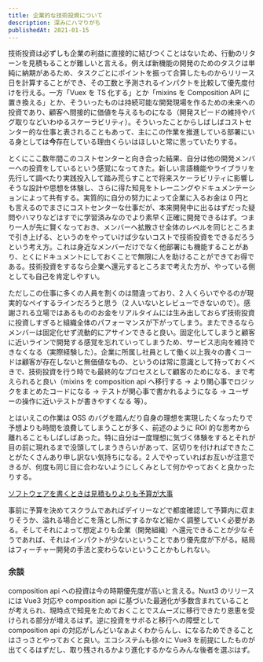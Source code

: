 ```yaml
---
title: 企業的な技術投資について
description: 深みにハマりがち
publishedAt: 2021-01-15
---
```


技術投資は必ずしも企業の利益に直接的に結びつくことはないため、行動のリターンを見積もることが難しいと言える。例えば新機能の開発のためのタスクは単純に納期があるため、タスクごとにポイントを振って合算したものからリリース日を計算することができ、その工数と予測されるインパクトを比較して優先度付けを行える。一方「Vuex を TS 化する」とか「mixins を Composition API に置き換える」とか、そういったものは持続可能な開発現場を作るための未来への投資であり、顧客へ間接的に価値を与えるものになる（開発スピードの維持やバグ取りなどいわゆるスケーラビリティ）。そういったことからしばしばコストセンター的な仕事と表されることもあって、主にこの作業を推進している部署にいる身としては**今**存在している理由くらいはほしいと常に思っていたりする。

とくにここ数年間このコストセンターと向き合った結果、自分は他の開発メンバーへの投資をしているという感覚になってきた。新しい言語機能やライブラリを先行して調べたり実践投入して踏み荒らすことで将来スケーラビリティに影響しそうな設計や思想を体験し、さらに得た知見をトレーニングやドキュメンテーションによって共有する。実質的に自分の努力によって企業に入るお金は 0 円とも言えるのでまさにコストセンターな仕事だが、本来開発中に出るはずだった疑問やハマりなどはすでに学習済みなのでより素早く正確に開発できるはず。つまり一人が先に賢くなっておき、メンバーへ拡散させ全体のレベルを同じところまで引き上げる、というのをやっていけば少ないコストで技術投資をできるだろうという考え方。これは身近なメンバーだけでなく他部署にも機能することがあり、とくにドキュメントにしておくことで無限に人を助けることができてお得である。技術投資をするなら企業へ還元するところまで考えた方が、やっている側としても自己を肯定しやすい。

ただしこの仕事に多くの人員を割くのは間違っており、2 人くらいでやるのが現実的なペイするラインだろうと思う（2 人いないとレビューできないので）。感謝される立場ではあるもののお金をリアルタイムには生み出しておらず技術投資に投資しすぎると組織全体のパフォーマンスが下がってしまう。またできるならメンバーは固定化せず流動的にアサインできると良い。固定化してしまうと顧客に近いラインで開発する感覚を忘れていってしまうため、サービス志向を維持できなくなる（実際経験した）。企業に所属し社員として働く以上我々の書くコードは顧客が存在しないと無価値なもの、というのは常に意識として持っておくべきで、技術投資を行う時でも最終的なプロセスとして顧客のためになる、まで考えられると良い（mixins を composition api へ移行する → より関心事でロジックをまとめたコードになる → テストが関心事で書かれるようになる → ユーザーの操作に近いテストが書きやすくなる 等）。

とはいえこの作業は OSS のバグを踏んだり自身の理想を実現したくなったりで予想よりも時間を浪費してしまうことが多く、前述のように ROI 的な思考から離れることもしばしばあった。特に自分は一度理想に気づく体験をするとそれが目の前に現れるまで没頭してしまうきらいがあって、区切りを付ければできたことがたくさんあり申し訳ない気持ちになる。2 人でやっていればお互いが注意できるが、何度も同じ目に合わないようにしくみとして何かやっておくと良かったりする。

[ソフトウェアを書くときは見積もりよりも予算が大事](https://note.com/fujimuradaisuke/n/n1ec91e02453f)

事前に予算を決めてスクラムであればデイリーなどで都度確認して予算内に収まりそうか、溢れる場合どこを落とし所にするかなど細かく調整していく必要がある。そしてそれによって想定よりも企業（開発組織）へ還元できることが少なそうであれば、それはインパクトが少ないということであり優先度が下がる。結局はフィーチャー開発の手法と変わらないということかもしれない。

### 余談

composition api への投資は今の時期優先度が高いと言える。Nuxt3 のリリースには Vue3 対応や composition api に基づいた最適化が多数含まれていることが考えられ、現時点で知見をためておくことでスムーズに移行できたり恩恵を受けられる部分が増えるはず。逆に投資をサボると移行への障壁として composition api の対応がしんどいなぁよくわからんし、になるためできることはさっさとやっておくと良い。エコシステムも徐々に Vue3 を前提にしたものが出てくるはずだし、取り残されるかより進化するかならみんな後者を選ぶはず。
